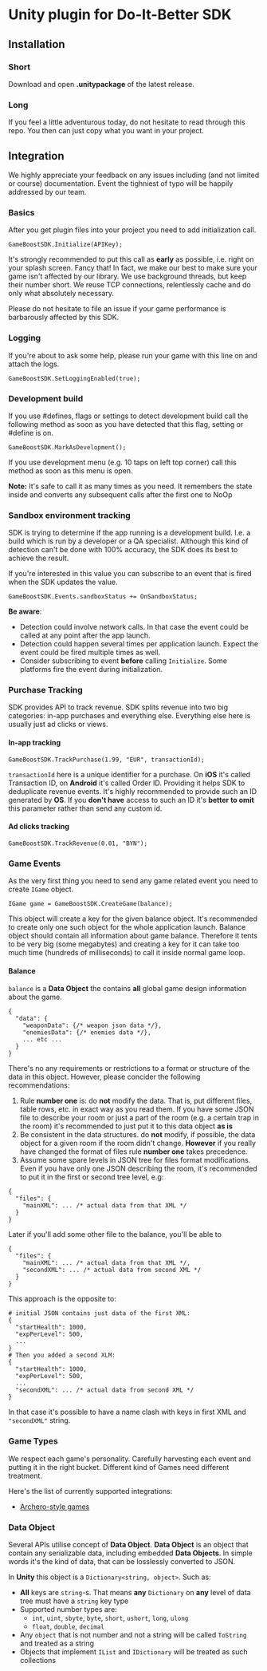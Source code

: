 # Unity plugin for Do-It-Better SDK

## Installation

### Short
Download and open **.unitypackage** of the latest release.

### Long

If you feel a little adventurous today, do not hesitate to read through this repo. You then can just copy what you want in your project.

## Integration

We highly appreciate your feedback on any issues including (and not limited or course) documentation. Event the tighniest of typo will be happily addressed by our team. 

### Basics

After you get plugin files into your project you need to add initialization call.
```
GameBoostSDK.Initialize(APIKey);
```

It's strongly recommended to put this call as **early** as possible, i.e. right on your splash screen. Fancy that!
In fact, we make our best to make sure your game isn't affected by our library. We use background threads,
but keep their number short. We reuse TCP connections, relentlessly cache and do only what absolutely necessary.

Please do not hesitate to file an issue if your game performance is barbarously affected by this SDK.

### Logging

If you're about to ask some help, please run your game with this line on and attach the logs.
```
GameBoostSDK.SetLoggingEnabled(true);
```

### Development build

If you use #defines, flags or settings to detect development build call the following method as soon as you have detected that this flag, setting or #define is on.

```
GameBoostSDK.MarkAsDevelopment();
```

If you use development menu (e.g. 10 taps on left top corner) call this method as soon as this menu is open.

**Note:** It's safe to call it as many times as you need. It remembers the state inside and converts any subsequent calls after the first one to NoOp 


### Sandbox environment tracking

SDK is trying to determine if the app running is a development build.
I.e. a build which is run by a developer or a QA specialist.
Although this kind of detection can't be done with 100% accuracy, the SDK does its
best to achieve the result.

If you're interested in this value you can subscribe to an event
that is fired when the SDK updates the value.

```
GameBoostSDK.Events.sandboxStatus += OnSandboxStatus;
```

**Be aware**:
* Detection could involve network calls. In that case
  the event could be called at any point after the app launch.
* Detection could happen several times per application launch.
  Expect the event could be fired multiple times as well.
* Consider subscribing to event **before** calling `Initialize`. Some platforms
  fire the event during initialization.


### Purchase Tracking

SDK provides API to track revenue. SDK splits revenue into two big categories: in-app purchases and everything else. Everything else here is usually just ad clicks or views.

#### In-app tracking

```
GameBoostSDK.TrackPurchase(1.99, "EUR", transactionId);
```

`transactionId` here is a unique identifier for a purchase. On **iOS** it's called Transaction ID, on **Android** it's called Order ID. Providing it helps SDK to deduplicate revenue events. It's highly recommended to provide such an ID generated by **OS**. If you **don't have** access to such an ID it's **better to omit** this parameter rather than send any custom id.

#### Ad clicks tracking

```
GameBoostSDK.TrackRevenue(0.01, "BYN");
```

### Game Events

As the very first thing you need to send any game related event you need to create `IGame` object.
```
IGame game = GameBoostSDK.CreateGame(balance);
```
This object will create a key for the given balance object. It's recommended to create only one such object for the whole application launch. Balance object should contain all information about game balance. Therefore it tents to be very big (some megabytes) and creating a key for it can take too much time (hundreds of milliseconds) to call it inside normal game loop.

#### Balance

`balance` is a **Data Object** the contains **all** global game design information about the game.

```
{
  "data": {
    "weaponData": {/* weapon json data */},
    "enemiesData": {/* enemies data */},
    ... etc ...
  }
}
```

There's no any requirements or restrictions to a format or structure of the data in this object. However, please concider the following recommendations:
1. Rule **number one** is: do **not** modify the data. That is, put different files, table rows, etc. in exact way as you read them. If you have some JSON file to describe your room or just a part of the room (e.g. a certain trap in the room) it's recommended to just put it to this data object **as is**
1. Be consistent in the data structures. do **not** modify, if possible, the data object for a given room if the room didn't change. **However** if you really have changed the format of files rule **number one** takes precedence.
1. Assume some spare levels in JSON tree for files format modifications. Even if you have only one JSON describing the room, it's recommended to put it in the first or second tree level, e.g:
```
{
  "files": {
    "mainXML": ... /* actual data from that XML */
  }
}
```

Later if you'll add some other file to the balance, you'll be able to
```
{
  "files": {
    "mainXML": ... /* actual data from that XML */,
    "secondXML": ... /* actual data from second XML */
  }
}
```

This approach is the opposite to:
```
# initial JSON contains just data of the first XML:
{
  "startHealth": 1000,
  "expPerLevel": 500,
  ...
}
# Then you added a second XLM:
{
  "startHealth": 1000,
  "expPerLevel": 500,
  ...
  "secondXML": ... /* actual data from second XML */
}
```
In that case it's possible to have a name clash with keys in first XML and `"secondXML"` string. 

### Game Types

We respect each game's personality. Carefully harvesting each event and putting it in the right bucket.
Different kind of Games need different treatment.

Here's the list of currently supported integrations:
* [Archero-style games](https://github.com/chestnut42/doitbetter-unity/blob/main/docs/archero-style.md)


### Data Object

Several APIs utilise concept of **Data Object**. **Data Object** is an object that contain any serializable data, including embedded **Data Objects**. In simple words it's the kind of data, that can be losslessly converted to JSON.

In **Unity** this object is a `Dictionary<string, object>`. Such as:
* **All** keys are `string`-s. That means **any** `Dictionary` on **any** level of data tree must have a `string` key type
* Supported number types are:
  * `int`, `uint`, `sbyte`, `byte`, `short`, `ushort`, `long`, `ulong`
  * `float`, `double`, `decimal`
* Any `object` that is not number and not a string will be called `ToString` and treated as a string
* Objects that implement `IList` and `IDictionary` will be treated as such collections
